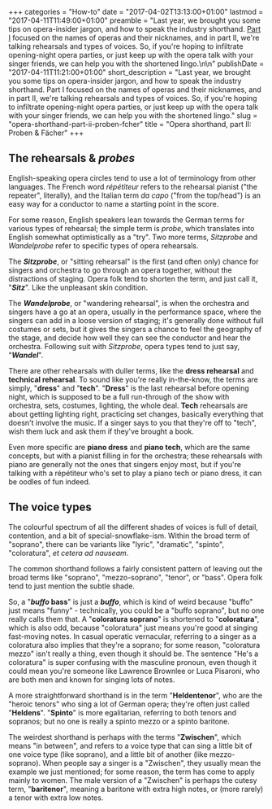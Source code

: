 +++
categories = "How-to"
date = "2017-04-02T13:13:00+01:00"
lastmod = "2017-04-11T11:49:00+01:00"
preamble = "Last year, we brought you some tips on opera-insider jargon, and how to speak the industry shorthand. [Part I](/opera-shorthand-how-to-speak-like-an-insider/) focused on the names of operas and their nicknames, and in part II, we're talking rehearsals and types of voices. So, if you're hoping to infiltrate opening-night opera parties, or just keep up with the opera talk with your singer friends, we can help you with the shortened lingo.\n\n"
publishDate = "2017-04-11T11:21:00+01:00"
short_description = "Last year, we brought you some tips on opera-insider jargon, and how to speak the industry shorthand. Part I focused on the names of operas and their nicknames, and in part II, we&#039;re talking rehearsals and types of voices. So, if you&#039;re hoping to infiltrate opening-night opera parties, or just keep up with the opera talk with your singer friends, we can help you with the shortened lingo."
slug = "opera-shorthand-part-ii-proben-fcher"
title = "Opera shorthand, part II: Proben &amp; Fächer"
+++

## The rehearsals & *probes*

English-speaking opera circles tend to use a lot of terminology from other languages. The French word *répétiteur* refers to the rehearsal pianist ("the repeater", literally), and the Italian term *da capo* ("from the top/head") is an easy way for a conductor to name a starting point in the score. 

For some reason, English speakers lean towards the German terms for various types of rehearsal; the simple term is *probe*, which translates into English somewhat optimistically as a "try". Two more terms, *Sitzprobe* and *Wandelprobe* refer to specific types of opera rehearsals. 

The ***Sitzprobe***, or "sitting rehearsal" is the first (and often only) chance for singers and orchestra to go through an opera together, without the distractions of staging. Opera folk tend to shorten the term, and just call it, "***Sitz***". Like the unpleasant skin condition.

The ***Wandelprobe***, or "wandering rehearsal", is when the orchestra and singers have a go at an opera, usually in the performance space, where the singers can add in a loose version of staging; it's generally done without full costumes or sets, but it gives the singers a chance to feel the geography of the stage, and decide how well they can see the conductor and hear the orchestra. Following suit with *Sitzprobe*, opera types tend to just say, "***Wandel***".

There are other rehearsals with duller terms, like the **dress rehearsal** and **technical rehearsal**. To sound like you're really in-the-know, the terms are simply, "**dress**" and "**tech**". "**Dress**" is the last rehearsal before opening night, which is supposed to be a full run-through of the show with orchestra, sets, costumes, lighting, the whole deal. **Tech** rehearsals are about getting lighting right, practicing set changes, basically everything that doesn't involve the music. If a singer says to you that they're off to "tech", wish them luck and ask them if they've brought a book.

Even more specific are **piano dress** and **piano tech**, which are the same concepts, but with a pianist filling in for the orchestra; these rehearsals with piano are generally not the ones that singers enjoy most, but if you're talking with a répétiteur who's set to play a piano tech or piano dress, it can be oodles of fun indeed.

## The voice types

The colourful spectrum of all the different shades of voices is full of detail, contention, and a bit of special-snowflake-ism. Within the broad term of "soprano", there can be variants like "lyric", "dramatic", "spinto", "coloratura", *et cetera ad nauseam*.

The common shorthand follows a fairly consistent pattern of leaving out the broad terms like "soprano", "mezzo-soprano", "tenor", or "bass". Opera folk tend to just mention the subtle shade. 

So, a "***buffo* bass**" is just a ***buffo***, which is kind of weird because "buffo" just means "funny" - technically, you could be a "buffo soprano", but no one really calls them that. A "**coloratura soprano**" is shortened to "**coloratura**", which is also odd, because "coloratura" just means you're good at singing fast-moving notes. In casual operatic vernacular, referring to a singer as a coloratura also implies that they're a soprano; for some reason, "coloratura mezzo" isn't really a thing, even though it should be. The sentence "He's a coloratura" is super confusing with the masculine pronoun, even though it could mean you're someone like Lawrence Brownlee or Luca Pisaroni, who are both men and known for singing lots of notes. 

A more straightforward shorthand is in the term "**Heldentenor**", who are the "heroic tenors" who sing a lot of German opera; they're often just called "**Heldens**". "**Spinto**" is more egalitarian, referring to both tenors and sopranos; but no one is really a spinto mezzo or a spinto baritone.

The weirdest shorthand is perhaps with the terms "**Zwischen**", which means "in between", and refers to a voice type that can sing a little bit of one voice type (like soprano), and a little bit of another (like mezzo-soprano). When people say a singer is a "Zwischen", they usually mean the example we just mentioned; for some reason, the term has come to apply mainly to women. The male version of a "Zwischen" is perhaps the cutesy term, "**baritenor**", meaning a baritone with extra high notes, or (more rarely) a tenor with extra low notes.
